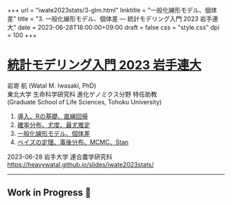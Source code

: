 +++
url = "iwate2023stats/3-glm.html"
linktitle = "一般化線形モデル、個体差"
title = "3. 一般化線形モデル、個体差 — 統計モデリング入門 2023 岩手連大"
date = 2023-06-28T18:00:00+09:00
draft = false
css = "style.css"
dpi = 100
+++

# [統計モデリング入門 2023 岩手連大](.)

<div class="author">
岩嵜 航 (Watal M. Iwasaki, PhD)
</div>

<div class="affiliation">
東北大学 生命科学研究科 進化ゲノミクス分野 特任助教<br>
(Graduate School of Life Sciences, Tohoku University)
</div>

<ol>
<li><a href="1-introduction.html">導入、Rの基礎、直線回帰</a>
<li><a href="2-distribution.html">確率分布、尤度、最尤推定</a>
<li class="current-deck"><a href="3-glm.html">一般化線形モデル、個体差</a>
<li><a href="4-bayesian.html">ベイズの定理、事後分布、MCMC、Stan</a>
</ol>

<div class="footnote">
2023-06-28 岩手大学 連合農学研究科<br>
<a href="https://heavywatal.github.io/slides/iwate2023stats/">https://heavywatal.github.io/slides/iwate2023stats/</a>
</div>


---
## Work in Progress 🚧
















































































































